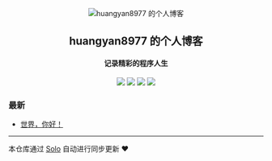 <p align="center"><img alt="huangyan8977 的个人博客" src="https://b3log.org/images/brand/solo-128.png"></p><h2 align="center">
huangyan8977 的个人博客
</h2>

<h4 align="center">记录精彩的程序人生</h4>
<p align="center"><a title="huangyan8977 的个人博客" target="_blank" href="https://github.com/StarkHy/solo-blog"><img src="https://img.shields.io/github/last-commit/StarkHy/solo-blog.svg?style=flat-square&color=FF9900"></a>
<a title="GitHub repo size in bytes" target="_blank" href="https://github.com/StarkHy/solo-blog"><img src="https://img.shields.io/github/repo-size/StarkHy/solo-blog.svg?style=flat-square"></a>
<a title="Solo Version" target="_blank" href="https://github.com/88250/solo/releases"><img src="https://img.shields.io/badge/solo-4.4.0-f1e05a.svg?style=flat-square&color=blueviolet"></a>
<a title="Hits" target="_blank" href="https://github.com/88250/hits"><img src="https://hits.b3log.org/StarkHy/solo-blog.svg"></a></p>

### 最新

* [世界，你好！](https://www.hutk.top/hello-solo)



---

本仓库通过 [Solo](https://github.com/88250/solo) 自动进行同步更新 ❤️ 